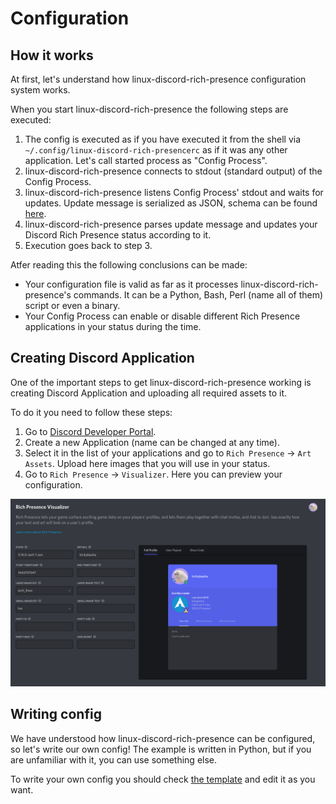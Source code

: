 # Configuration

## How it works

At first, let's understand how linux-discord-rich-presence configuration system works.

When you start linux-discord-rich-presence the following steps are executed:

1. The config is executed as if you have executed it from the shell via `~/.config/linux-discord-rich-presencerc` as if it was any other application. Let's call started process as "Config Process".
2. linux-discord-rich-presence connects to stdout (standard output) of the Config Process.
3. linux-discord-rich-presence listens Config Process' stdout and waits for updates. Update message is serialized as JSON, schema can be found [here](./update.schema.json).
4. linux-discord-rich-presence parses update message and updates your Discord Rich Presence status according to it.
5. Execution goes back to step 3.

Atfer reading this the following conclusions can be made:

* Your configuration file is valid as far as it processes linux-discord-rich-presence's commands. It can be a Python, Bash, Perl (name all of them) script or even a binary.
* Your Config Process can enable or disable different Rich Presence applications in your status during the time.

## Creating Discord Application

One of the important steps to get linux-discord-rich-presence working is creating Discord Application and uploading all required assets to it.

To do it you need to follow these steps:

1. Go to [Discord Developer Portal](https://discord.com/developers/applications).
2. Create a new Application (name can be changed at any time).
3. Select it in the list of your applications and go to `Rich Presence` -> `Art Assets`. Upload here images that you will use in your status.
4. Go to `Rich Presence` -> `Visualizer`. Here you can preview your configuration.

![Rich Presence Visualizer](./images/rich_presence_visualizer.png)

## Writing config

We have understood how linux-discord-rich-presence can be configured, so let's write our own config! The example is written in Python, but if you are unfamiliar with it, you can use something else.

To write your own config you should check [the template](./configs/all-in-one.py) and edit it as you want.

